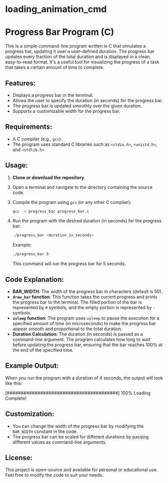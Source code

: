 # loading_animation_cmd
# Progress Bar Program (C)

This is a simple command-line program written in C that simulates a progress bar, updating it over a user-defined duration. The progress bar updates every fraction of the total duration and is displayed in a clean, easy-to-read format. It's a useful tool for visualizing the progress of a task that takes a certain amount of time to complete.

## Features:
- Displays a progress bar in the terminal.
- Allows the user to specify the duration (in seconds) for the progress bar.
- The progress bar is updated smoothly over the given duration.
- Supports a customizable width for the progress bar.

## Requirements:
- A C compiler (e.g., `gcc`).
- The program uses standard C libraries such as `<stdio.h>`, `<unistd.h>`, and `<stdlib.h>`.

## Usage:

1. **Clone or download the repository**.
2. Open a terminal and navigate to the directory containing the source code.
3. Compile the program using `gcc` (or any other C compiler):

    ```bash
    gcc -o progress_bar progress_bar.c
    ```

4. Run the program with the desired duration (in seconds) for the progress bar:

    ```bash
    ./progress_bar <duration_in_seconds>
    ```

    Example:

    ```bash
    ./progress_bar 5
    ```

    This command will run the progress bar for 5 seconds.

## Code Explanation:
- **BAR_WIDTH**: The width of the progress bar in characters (default is 50).
- **`draw_bar` function**: This function takes the current progress and prints the progress bar to the terminal. The filled portion of the bar is represented by `#` symbols, and the empty portion is represented by `-` symbols.
- **`usleep` function**: The program uses `usleep` to pause the execution for a specified amount of time (in microseconds) to make the progress bar appear smooth and proportional to the total duration.
- **Duration Calculation**: The duration (in seconds) is passed as a command-line argument. The program calculates how long to wait before updating the progress bar, ensuring that the bar reaches 100% at the end of the specified time.

## Example Output:

When you run the program with a duration of 4 seconds, the output will look like this:

[########################################] 100% Loading Complete!


## Customization:
- You can change the width of the progress bar by modifying the `BAR_WIDTH` constant in the code.
- The progress bar can be scaled for different durations by passing different values as command-line arguments.

## License:
This project is open-source and available for personal or educational use. Feel free to modify the code to suit your needs.
